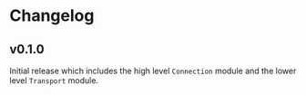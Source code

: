 # Changelog

## v0.1.0

Initial release which includes the high level `Connection` module and the lower level `Transport` module.
